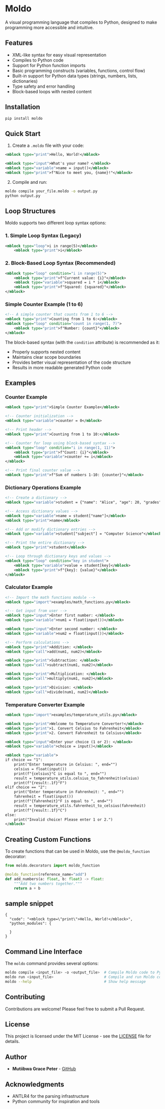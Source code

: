 # Moldo

A visual programming language that compiles to Python, designed to make programming more accessible and intuitive.

## Features

- XML-like syntax for easy visual representation
- Compiles to Python code
- Support for Python function imports
- Basic programming constructs (variables, functions, control flow)
- Built-in support for Python data types (strings, numbers, lists, dictionaries)
- Type safety and error handling
- Block-based loops with nested content

## Installation

```bash
pip install moldo
```

## Quick Start

1. Create a `.moldo` file with your code:

```xml
<mblock type="print">Hello, World!</mblock>

<mblock type="input">What's your name? </mblock>
<mblock type="variable">name = input()</mblock>
<mblock type="print">f"Nice to meet you, {name}!"</mblock>
```

2. Compile and run:

```bash
moldo compile your_file.moldo -o output.py
python output.py
```

## Loop Structures

Moldo supports two different loop syntax options:

### 1. Simple Loop Syntax (Legacy)

```xml
<mblock type="loop">i in range(5)</mblock>
    <mblock type="print">i</mblock>
```

### 2. Block-Based Loop Syntax (Recommended)

```xml
<mblock type="loop" condition="i in range(5)">
    <mblock type="print">f"Current value: {i}"</mblock>
    <mblock type="variable">squared = i * i</mblock>
    <mblock type="print">f"Squared: {squared}"</mblock>
</mblock>
```

### Simple Counter Example (1 to 6)

```xml
<!-- A simple counter that counts from 1 to 6 -->
<mblock type="print">Counting from 1 to 6:</mblock>
<mblock type="loop" condition="count in range(1, 7)">
    <mblock type="print">f"Number: {count}"</mblock>
</mblock>
```

The block-based syntax (with the `condition` attribute) is recommended as it:

- Properly supports nested content
- Maintains clear scope boundaries
- Provides better visual representation of the code structure
- Results in more readable generated Python code

## Examples

### Counter Example

```xml
<mblock type="print">Simple Counter Example</mblock>

<!-- Counter initialization -->
<mblock type="variable">counter = 0</mblock>

<!-- Print header -->
<mblock type="print">Counting from 1 to 10:</mblock>

<!-- Counter for loop using block-based syntax -->
<mblock type="loop" condition="i in range(1, 11)">
    <mblock type="print">f"Count: {i}"</mblock>
    <mblock type="variable">counter += i</mblock>
</mblock>

<!-- Print final counter value -->
<mblock type="print">f"Sum of numbers 1-10: {counter}"</mblock>
```

### Dictionary Operations Example

```xml
<!-- Create a dictionary -->
<mblock type="variable">student = {"name": "Alice", "age": 20, "grades": [85, 90, 95]}</mblock>

<!-- Access dictionary values -->
<mblock type="variable">name = student["name"]</mblock>
<mblock type="print">name</mblock>

<!-- Add or modify dictionary entries -->
<mblock type="variable">student["subject"] = "Computer Science"</mblock>

<!-- Print the entire dictionary -->
<mblock type="print">student</mblock>

<!-- Loop through dictionary keys and values -->
<mblock type="loop" condition="key in student">
    <mblock type="variable">value = student[key]</mblock>
    <mblock type="print">f"{key}: {value}"</mblock>
</mblock>
```

### Calculator Example

```xml
<!-- Import the math functions module -->
<mblock type="import">examples/math_functions.py</mblock>

<!-- Get input from user -->
<mblock type="input">Enter first number: </mblock>
<mblock type="variable">num1 = float(input())</mblock>

<mblock type="input">Enter second number: </mblock>
<mblock type="variable">num2 = float(input())</mblock>

<!-- Perform calculations -->
<mblock type="print">Addition: </mblock>
<mblock type="call">add(num1, num2)</mblock>

<mblock type="print">Subtraction: </mblock>
<mblock type="call">subtract(num1, num2)</mblock>

<mblock type="print">Multiplication: </mblock>
<mblock type="call">multiply(num1, num2)</mblock>

<mblock type="print">Division: </mblock>
<mblock type="call">divide(num1, num2)</mblock>
```

### Temperature Converter Example

```xml
<mblock type="import">examples/temperature_utils.py</mblock>

<mblock type="print">Welcome to Temperature Converter!</mblock>
<mblock type="print">1. Convert Celsius to Fahrenheit</mblock>
<mblock type="print">2. Convert Fahrenheit to Celsius</mblock>

<mblock type="input">Enter your choice (1 or 2): </mblock>
<mblock type="variable">choice = input()</mblock>

<mblock type="variable">
if choice == "1":
    print("Enter temperature in Celsius: ", end="")
    celsius = float(input())
    print(f"{celsius}°C is equal to ", end="")
    result = temperature_utils.celsius_to_fahrenheit(celsius)
    print(f"{result:.1f}°F")
elif choice == "2":
    print("Enter temperature in Fahrenheit: ", end="")
    fahrenheit = float(input())
    print(f"{fahrenheit}°F is equal to ", end="")
    result = temperature_utils.fahrenheit_to_celsius(fahrenheit)
    print(f"{result:.1f}°C")
else:
    print("Invalid choice! Please enter 1 or 2.")
</mblock>
```

## Creating Custom Functions

To create functions that can be used in Moldo, use the `@moldo_function` decorator:

```python
from moldo.decorators import moldo_function

@moldo_function(reference_name="add")
def add_numbers(a: float, b: float) -> float:
    """Add two numbers together."""
    return a + b
```

## sample snippet

```
{
  "code": "<mblock type=\"print\">Hello, World!</mblock>",
  "python_modules": {

  }
}
```

## Command Line Interface

The `moldo` command provides several options:

```bash
moldo compile <input_file> -o <output_file>  # Compile Moldo code to Python
moldo run <input_file>                       # Compile and run Moldo code
moldo --help                                 # Show help message
```

## Contributing

Contributions are welcome! Please feel free to submit a Pull Request.

## License

This project is licensed under the MIT License - see the [LICENSE](LICENSE) file for details.

## Author

- **Mutiibwa Grace Peter** - [GitHub](https://github.com/GracePeterMutiibwa)

## Acknowledgments

- ANTLR4 for the parsing infrastructure
- Python community for inspiration and tools
